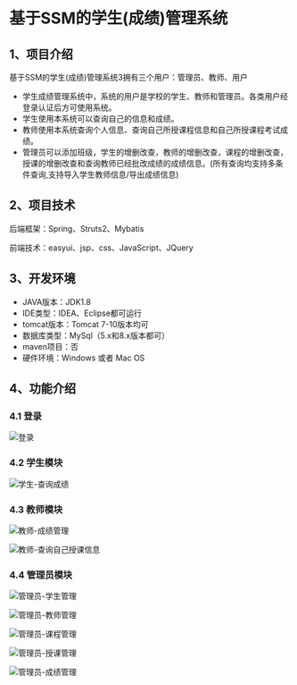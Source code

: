 # 基于SSM的学生(成绩)管理系统


## 1、项目介绍

基于SSM的学生(成绩)管理系统3拥有三个用户：管理员、教师、用户

- 学生成绩管理系统中，系统的用户是学校的学生、教师和管理员。各类用户经登录认证后方可使用系统。
- 学生使用本系统可以查询自己的信息和成绩。
- 教师使用本系统查询个人信息、查询自己所授课程信息和自己所授课程考试成绩。
- 管理员可以添加班级，学生的增删改查，教师的增删改查，课程的增删改查，授课的增删改查和查询教师已经批改成绩的成绩信息。(所有查询均支持多条件查询,支持导入学生教师信息/导出成绩信息)   


## 2、项目技术

后端框架：Spring、Struts2、Mybatis

前端技术：easyui、jsp、css、JavaScript、JQuery

## 3、开发环境

- JAVA版本：JDK1.8
- IDE类型：IDEA、Eclipse都可运行
- tomcat版本：Tomcat 7-10版本均可
- 数据库类型：MySql（5.x和8.x版本都可） 
- maven项目：否
- 硬件环境：Windows 或者 Mac OS


## 4、功能介绍

### 4.1 登录

![登录](https://project-images-1256969109.cos.ap-chongqing.myqcloud.com/Typora-Images/202208121335330.jpg)

### 4.2 学生模块

![学生-查询成绩](https://project-images-1256969109.cos.ap-chongqing.myqcloud.com/Typora-Images/202208121335608.jpg)

### 4.3 教师模块

![教师-成绩管理](https://project-images-1256969109.cos.ap-chongqing.myqcloud.com/Typora-Images/202208121335826.jpg)

![教师-查询自己授课信息](https://project-images-1256969109.cos.ap-chongqing.myqcloud.com/Typora-Images/202208121335670.jpg)

### 4.4 管理员模块

![管理员-学生管理](https://project-images-1256969109.cos.ap-chongqing.myqcloud.com/Typora-Images/202208121335120.jpg)

![管理员-教师管理](https://project-images-1256969109.cos.ap-chongqing.myqcloud.com/Typora-Images/202208121335860.jpg)

![管理员-课程管理](https://project-images-1256969109.cos.ap-chongqing.myqcloud.com/Typora-Images/202208121335100.jpg)

![管理员-授课管理](https://project-images-1256969109.cos.ap-chongqing.myqcloud.com/Typora-Images/202208121335178.jpg)

![管理员-成绩管理](https://project-images-1256969109.cos.ap-chongqing.myqcloud.com/Typora-Images/202208121335756.jpg)


